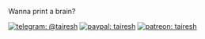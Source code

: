 Wanna print a brain?

[![telegram: @tairesh](https://tairesh.ml/img/telegram.svg)](https://t.me/tairesh)
[![paypal: tairesh](https://tairesh.ml/img/paypal.svg)](https://paypal.me/tairesh)
[![patreon: tairesh](https://img.shields.io/endpoint.svg?url=https%3A%2F%2Fshieldsio-patreon.vercel.app%2Fapi%3Fusername%3Dtairesh%26type%3Dpledges&style=flat)](https://www.patreon.com/tairesh)

